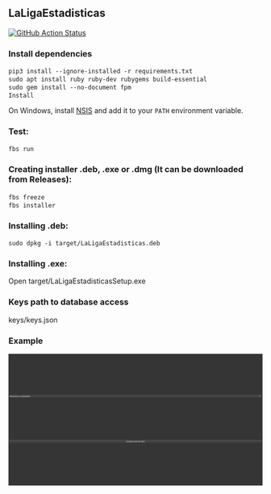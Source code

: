 ## LaLigaEstadisticas

[![GitHub Action 
Status](https://github.com/alvaro0308/LaLigaEstadisticas/actions/workflows/workflow.yaml/badge.svg)](https://github.com/alvaro0308/)

### Install dependencies
```
pip3 install --ignore-installed -r requirements.txt 
sudo apt install ruby ruby-dev rubygems build-essential
sudo gem install --no-document fpm
Install 
```

On Windows, install [NSIS](http://nsis.sourceforge.net/Main_Page) and add it to your `PATH` environment variable.

### Test:
```
fbs run
```

### Creating installer .deb, .exe or .dmg (It can be downloaded from Releases):
```
fbs freeze
fbs installer
``` 

### Installing .deb:
```
sudo dpkg -i target/LaLigaEstadisticas.deb
```

### Installing .exe:

Open target/LaLigaEstadisticasSetup.exe

### Keys path to database access

keys/keys.json

### Example
![](https://github.com/alvaro0308/LaLigaEstadisticas/blob/master/src/main/resources/gif.gif)
